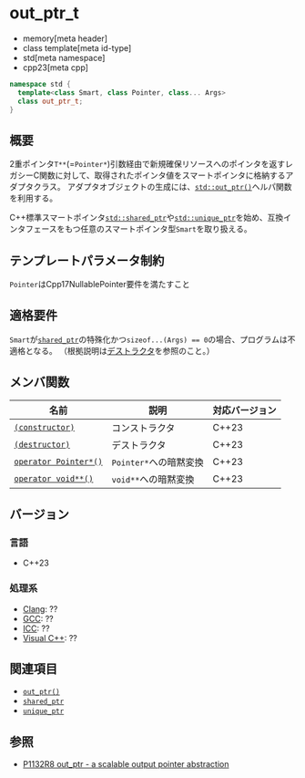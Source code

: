 # out_ptr_t
* memory[meta header]
* class template[meta id-type]
* std[meta namespace]
* cpp23[meta cpp]

```cpp
namespace std {
  template<class Smart, class Pointer, class... Args>
  class out_ptr_t;
}
```

## 概要
2重ポインタ`T**`(=`Pointer*`)引数経由で新規確保リソースへのポインタを返すレガシーC関数に対して、取得されたポインタ値をスマートポインタに格納するアダプタクラス。
アダプタオブジェクトの生成には、[`std::out_ptr()`](out_ptr.md)ヘルパ関数を利用する。

C++標準スマートポインタ[`std::shared_ptr`](shared_ptr.md)や[`std::unique_ptr`](unique_ptr.md)を始め、互換インタフェースをもつ任意のスマートポインタ型`Smart`を取り扱える。


## テンプレートパラメータ制約
`Pointer`はCpp17NullablePointer要件を満たすこと


## 適格要件
`Smart`が[`shared_ptr`](shared_ptr.md)の特殊化かつ`sizeof...(Args) == 0`の場合、プログラムは不適格となる。
（根拠説明は[デストラクタ](out_ptr_t/op_destructor.md)を参照のこと。）


## メンバ関数

| 名前            | 説明           | 対応バージョン |
|-----------------|----------------|----------------|
| [`(constructor)`](out_ptr_t/op_constructor.md) | コンストラクタ | C++23 |
| [`(destructor)`](out_ptr_t/op_destructor.md)   | デストラクタ   | C++23 |
| [`operator Pointer*()`](out_ptr_t/op_pointer.md) | `Pointer*`への暗黙変換 | C++23 |
| [`operator void**()`](out_ptr_t/op_voidpp.md) | `void**`への暗黙変換 | C++23 |


## バージョン
### 言語
- C++23

### 処理系
- [Clang](/implementation.md#clang): ??
- [GCC](/implementation.md#gcc): ??
- [ICC](/implementation.md#icc): ??
- [Visual C++](/implementation.md#visual_cpp): ??


## 関連項目
- [`out_ptr()`](out_ptr.md)
- [`shared_ptr`](shared_ptr.md)
- [`unique_ptr`](unique_ptr.md)


## 参照
- [P1132R8 out_ptr - a scalable output pointer abstraction](https://www.open-std.org/jtc1/sc22/wg21/docs/papers/2021/p1132r8.html)
